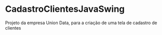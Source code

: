 # CadastroClientesJavaSwing
Projeto da empresa Union Data, para a criação de uma tela de cadastro de clientes
